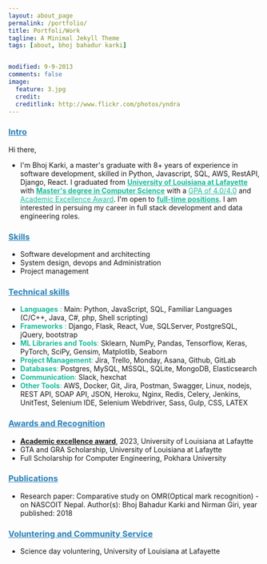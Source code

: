 ```yaml
---
layout: about_page
permalink: /portfolio/
title: Portfoli/Work
tagline: A Minimal Jekyll Theme
tags: [about, bhoj bahadur karki]


modified: 9-9-2013
comments: false
image:
  feature: 3.jpg
  credit: 
  creditlink: http://www.flickr.com/photos/yndra
---
```


<!-- ## Portfoli/Works -->
<!-- #### Web application
- [Pustakalaya.org](https://pustakalaya.org/en/)
- PythonSpark.com
- Dhuni.io

#### Desktop application
- Iot/realtime based Psychometric chart
- Pressure-Enthalpy Chart(PH chart)  -->


### <span style="color:#2980b9"><u> Intro </u></span>
Hi there, 
* I'm Bhoj Karki, a master's graduate with 8+ years of experience in software development, skilled in Python, Javascript, SQL, AWS, RestAPI, Django, React. I graduated from <span style="color: #1abc9c;"><ins>__University of Louisiana at Lafayette__</ins></span> with <span style="color: #1abc9c;"><ins>__Master's degree in Computer Science__</ins></span> with a <span style="color: #1abc9c;"><ins>GPA of 4.0/4.0</ins></span> and <span style="color: #1abc9c;"><ins>Academic Excellence Award</ins></span>. I'm open to <span style="color: #1abc9c;"><ins> __full-time positions__</ins></span>. I am interested in persuing my career in full stack development and data engineering roles. 


### <span style="color:#2980b9"><u> Skills </u></span>
- Software development and architecting   
- System design, devops and Administration
- Project management    

### <span style="color:#2980b9"><u> Technical skills </u></span>
- <span style="color: #1abc9c;"> __Languages__ :</span> Main: Python, JavaScript, SQL, Familiar Languages (C/C++, Java, C#,  php, Shell scripting)
- <span style="color: #1abc9c;"> __Frameworks__ :</span> Django, Flask, React, Vue, SQLServer, PostgreSQL, jQuery, bootstrap
- <span style="color: #1abc9c;"> __ML Libraries and Tools__:</span> Sklearn, NumPy, Pandas, Tensorflow, Keras, PyTorch, SciPy, Gensim, Matplotlib, Seaborn
- <span style="color: #1abc9c;"> __Project Management__:</span> Jira, Trello, Monday, Asana, Github, GitLab
- <span style="color: #1abc9c;"> __Databases__:</span> Postgres, MySQL, MSSQL, SQLite, MongoDB, Elasticsearch 
- <span style="color: #1abc9c;"> __Communication__:</span> Slack, hexchat​
- <span style="color: #1abc9c;"> __Other Tools__:</span> AWS, Docker, Git, Jira, Postman, Swagger, Linux, nodejs, REST API, SOAP API, JSON, Heroku, Nginx, Redis, Celery, Jenkins, UnitTest, Selenium IDE, Selenium Webdriver, Sass, Gulp, CSS, LATEX 


### <span style="color:#2980b9"><u> Awards and Recognition</u></span>
- <ins>__Academic excellence award__</ins>, 2023, University of Louisiana at Lafaytte
- GTA and GRA Scholarship, University of Louisiana at Lafaytte
- Full Scholarship for Computer Engineering, Pokhara University


### <span style="color:#2980b9"><u> Publications </u></span>
- Research paper: Comparative study on OMR(Optical mark recognition) - on NASCOIT Nepal. Author(s): Bhoj Bahadur Karki and Nirman Giri, year published: 2018


### <span style="color:#2980b9"><u> Voluntering and Community Service </u></span>
- Science day voluntering, University of Louisiana at Lafayette